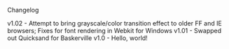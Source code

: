 Changelog

v1.02 - Attempt to bring grayscale/color transition effect to older FF and IE browsers; Fixes for font rendering in Webkit for Windows
v1.01 - Swapped out Quicksand for Baskerville
v1.0 - Hello, world!
